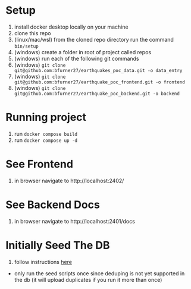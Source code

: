# Setup
1. install docker desktop locally on your machine
1. clone this repo
1. (linux/mac/wsl) from the cloned repo directory run the command `bin/setup`
1. (windows) create a folder in root of project called repos
1. (windows) run each of the following git commands
1. (windows) `git clone git@github.com:bfurner27/earthquakes_poc_data.git -o data_entry`
1. (windows) `git clone git@github.com:bfurner27/earthquake_poc_frontend.git -o frontend`
1. (windows) `git clone git@github.com:bfurner27/earthquake_poc_backend.git -o backend`

# Running project
1. run `docker compose build`
1. run `docker compose up -d`

# See Frontend
1. in browser navigate to http://localhost:2402/

# See Backend Docs
1. in browser navigate to http://localhost:2401/docs

# Initially Seed The DB
1. follow instructions [here](https://github.com/bfurner27/earthquakes_poc_data/blob/main/README.md)
* only run the seed scripts once since deduping is not yet supported in the db (it will upload duplicates if you run it more than once)